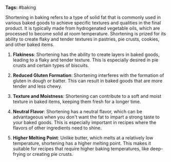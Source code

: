 
**Tags:** #baking 

Shortening in baking refers to a type of solid fat that is commonly used in various baked goods to achieve specific textures and qualities in the final product. It is typically made from hydrogenated vegetable oils, which are processed to become solid at room temperature. Shortening is prized for its ability to create flaky and tender textures in pastries, pie crusts, cookies, and other baked items.

1. **Flakiness**: Shortening has the ability to create layers in baked goods, leading to a flaky and tender texture. This is especially desired in pie crusts and certain types of biscuits.
    
2. **Reduced Gluten Formation**: Shortening interferes with the formation of gluten in dough or batter. This can result in baked goods that are more tender and less chewy.
    
3. **Texture and Moistness**: Shortening can contribute to a soft and moist texture in baked items, keeping them fresh for a longer time.
    
4. **Neutral Flavor**: Shortening has a neutral flavor, which can be advantageous when you don't want the fat to impart a strong taste to your baked goods. This is especially important in recipes where the flavors of other ingredients need to shine.
    
5. **Higher Melting Point**: Unlike butter, which melts at a relatively low temperature, shortening has a higher melting point. This makes it suitable for recipes that require higher baking temperatures, like deep-frying or creating pie crusts.